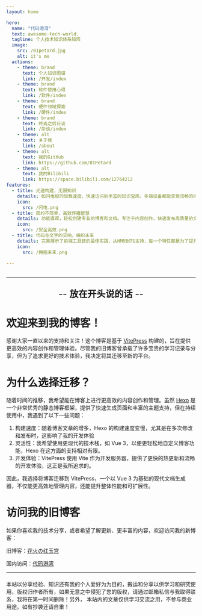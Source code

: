 ```yaml
---
layout: home

hero:
  name: "代码港湾"
  text: awesome-tech-world.
  tagline: 个人技术知识体系矩阵
  image:
    src: /01petard.jpg
    alt: it's me
  actions:
    - theme: brand
      text: 个人知识图谱
      link: /开发/index
    - theme: brand
      text: 软件使用心得
      link: /软件/index
    - theme: brand
      text: 硬件领域探索
      link: /硬件/index
    - theme: brand
      text: 终焉之后日谈
      link: /杂谈/index
    - theme: alt
      text: 关于我
      link: /about  
    - theme: alt
      text: 我的GitHub
      link: https://github.com/01Petard
    - theme: alt
      text: 我的Bilibili
      link: https://space.bilibili.com/12764212
features:
  - title: 光速构建，无限知识
    details: 如闪电般的加载速度，快速访问到丰富的知识宝库。多端设备都能享受流畅的阅读体验。
    icon:
      src: /闪电.png
  - title: 简约不简单，高效传播智慧
    details: 功能直观，轻松创建专业的博客和文档。专注于内容创作，快速发布高质量的文章。
    icon:
      src: /安全高效.png
  - title: 代码与文字的交响，编织未来
    details: 完美展示了前端工具链的最佳实践，从HMR到TS支持，每一个特性都是为了提升文档开发体验。
    icon:
      src: /拥抱未来.png

---
```


<style>:root {
  --vp-home-hero-name-color: transparent;
	--vp-home-hero-name-background: -webkit-linear-gradient(
	  120deg,
	  #bd34fe, /* 紫色 */
	  #47caff, /* 蓝色 */
	  #2dd4bf, /* 青绿 */
	  #facc15, /* 金色 */
	  #ff4d4d, /* 红色 */
	  #bd34fe  /* 紫色 */
	);

  --vp-home-hero-image-background-image: linear-gradient(
		-45deg, 
		#bd34fe 50%, 
		#47caff 50%
	);
  --vp-home-hero-image-filter: blur(44px);
}

@media (min-width: 640px) {
  :root {
    --vp-home-hero-image-filter: blur(56px);
  }
}

@media (min-width: 960px) {
  :root {
    --vp-home-hero-image-filter: blur(68px);
  }
}
</style>

<div style="margin-top: 30px;"></div>

----
<div style="text-align:center;font-size: x-large">

\-- **放在开头说的话** --
</div>

# 欢迎来到我的博客！

感谢大家一直以来的支持和关注！这个博客是基于 [VitePress](https://vitejs.cn/vitepress/) 构建的，旨在提供更高效的内容创作和管理体验。尽管我的旧博客曾承载了许多宝贵的学习记录与分享，但为了追求更好的技术体验，我决定将其迁移至新的平台。

# 为什么选择迁移？

随着时间的推移，我希望能在博客上进行更高效的内容创作和管理。虽然 [Hexo](https://hexo.io/zh-cn/) 是一个非常优秀的静态博客框架，提供了快速生成页面和丰富的主题支持，但在持续使用中，我遇到了以下一些问题：

1. 构建速度：随着博客文章的增多，Hexo 的构建速度变慢，尤其是在多次修改和发布时，这影响了我的开发体验
2. 灵活性：我希望使用更现代的技术栈，如 Vue 3，以便更轻松地自定义博客功能，Hexo 在这方面的支持相对有限。
3. 开发体验：VitePress 使用 Vite 作为开发服务器，提供了更快的热更新和流畅的开发体验，这正是我所追求的。

因此，我选择将博客迁移到 VitePress，一个以 Vue 3 为基础的现代文档生成器，不仅能更高效地管理内容，还能提升整体性能和可扩展性。

# 访问我的旧博客

如果你喜欢我的技术分享，或者希望了解更新、更丰富的内容，欢迎访问我的新博客：

旧博客：[花火の红玉宫](https://01petard.github.io/)

国内访问：[代码港湾](http://1.94.147.176/)

---
<div class="tip custom-block" style="max-width:1152px;margin:20px auto">
本站以分享经验、知识还有我的个人爱好为为目的，搬运和分享以供学习和研究使用，版权归作者所有，如果无意之中侵犯了您的版权，请通过邮箱私信与我取得联系，我将在第一时间删除！另外， 本站内的文章仅供学习交流之用，不参与商业用途。如有抄袭还请自重！
</div>
